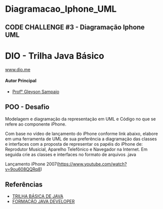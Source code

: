 # Diagramacao_Iphone_UML

## CODE CHALLENGE #3 - Diagramação Iphone UML

# DIO - Trilha Java Básico
www.dio.me

#### Autor Principal
- [Prof° Gleyson Sampaio](https://github.com/glysns)

## POO - Desafio
	
Modelagem e diagramação da representação em UML e Código no que se refere ao componente iPhone.

Com base no vídeo de lançamento do iPhone conforme link abaixo, elabore em uma ferramenta de UML de sua preferência a diagramação das classes e interfaces com a proposta de representar os papéis do iPhone de: Reprodutor Musicial, Aparelho Telefônico e Navegador na Internet. Em seguida crie as classes e interfaces no formato de arquivos .java

Lançamento iPhone 2007(https://www.youtube.com/watch?v=9ou608QQRq8)

## Referências

 - [TRILHA BÁSICA DE JAVA](https://github.com/digitalinnovationone/trilha-java-basico)
 - [FORMAÇÃO JAVA DEVELOPER](https://web.dio.me/track/formacao-java-developer)
